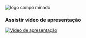 ![logo campo minado](https://user-images.githubusercontent.com/89758128/201482935-23f9c3e6-63db-4b27-98e9-7fa39daf1c69.png)

### Assistir vídeo de apresentação
[![Vídeo de apresentação](https://prnt.sc/tEX694JGlUzw)](https://www.youtube.com/watch?v=E8WD2XZK-fg "Video")
